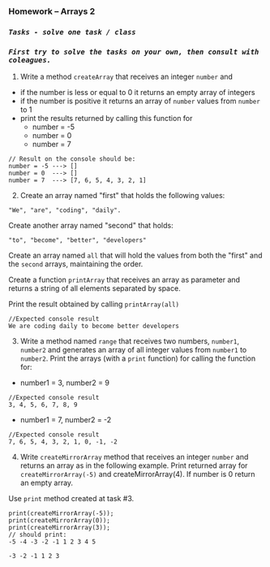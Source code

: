 ### Homework – Arrays 2


### *`Tasks - solve one task / class`*
### *`First try to solve the tasks on your own, then consult with coleagues.`*

1. Write a method `createArray` that receives an integer `number` and
 - if the number is less or equal to 0 it returns an empty array of integers
 - if the number is positive it returns an array of `number` values from `number` to 1
 - print the results returned by calling this function for
   - number = -5
   - number = 0
   - number = 7

```
// Result on the console should be:
number = -5 ---> []
number = 0  ---> []
number = 7  ---> [7, 6, 5, 4, 3, 2, 1]
```

2. Create an array named "first" that holds the following values:
```
"We", "are", "coding", "daily".
```

Create another array named "second" that holds:
```
"to", "become", "better", "developers"
```

Create an array named `all` that will hold the values from both the "first"
and the `second` arrays, maintaining the order.

Create a function `printArray` that receives an array
as parameter and returns a string of all elements
separated by space.

Print the result obtained by calling `printArray(all)`

```
//Expected console result
We are coding daily to become better developers
```

3. Write a method named `range` that receives two numbers, `number1`, `number2`
and generates an array of all integer values from `number1` to `number2`.
Print the arrays (with a `print` function) for calling the function for:
- number1 = 3, number2 = 9
```
//Expected console result
3, 4, 5, 6, 7, 8, 9
```
- number1 = 7, number2 = -2
```
//Expected console result
7, 6, 5, 4, 3, 2, 1, 0, -1, -2
```

4. Write `createMirrorArray` method that receives an integer
`number` and returns an array as in the following example.
Print returned array for `createMirrorArray(-5)` and createMirrorArray(4). If number is 0 return an empty array.

Use `print` method created at task #3.
```
print(createMirrorArray(-5));
print(createMirrorArray(0));
print(createMirrorArray(3));
// should print:
-5 -4 -3 -2 -1 1 2 3 4 5

-3 -2 -1 1 2 3
```


